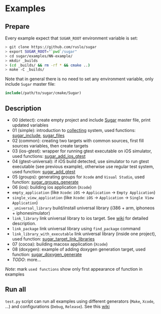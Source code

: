 # Examples
## Prepare
Every example expect that `SUGAR_ROOT` environment variable is set:
```bash
> git clone https://github.com/ruslo/sugar
> export SUGAR_ROOT="`pwd`/sugar"
> cd sugar/examples/NN-example/
> mkdir _builds
> (cd _builds/ && rm -rf * && cmake ..)
> make -C _builds/
```
Note that in general there is no need to set any environment variable, only include `Sugar` master file:
```cmake
include(/path/to/sugar/cmake/Sugar)
```

## Description
* 00 (detect): create empty project and include [Sugar](https://github.com/ruslo/sugar/blob/master/cmake/Sugar) master file, print updated variables
* 01 (simple): introduction to [collecting](https://github.com/ruslo/sugar/tree/master/cmake/collecting) system, used functions:
[sugar_include](https://github.com/ruslo/sugar/tree/master/cmake/collecting#sugar_include), [sugar_files](https://github.com/ruslo/sugar/tree/master/cmake/collecting#sugar_files)
* 02 (common): creating two targets with common sources, first fill sources variables, then create targets
* 03 (ios-gtest): wrapper for running gtest executable on iOS simulator, used functions:
[sugar_add_ios_gtest](https://github.com/ruslo/sugar/tree/master/cmake/core#sugar_add_ios_gtest)
* 04 (gtest-universal): if iOS build detected, use simulator to run gtest executable (see previous example), otherwise use
regular test system, used function:
[sugar_add_gtest](https://github.com/ruslo/sugar/tree/master/cmake/core#sugar_add_gtest)
* 05 (groups): generating groups for `Xcode` and `Visual Studio`, used function: [sugar_groups_generate](https://github.com/ruslo/sugar/tree/master/cmake/core#sugar_groups_generate)
* 06 (ios): building ios application (`Xcode`)
 * `empty_application` (like `Xcode`: `iOS` -> `Application` -> `Empty Application`)
 * `single_view_application` (like `Xcode`: `iOS` -> `Application` -> `Single View Application`)
 * `_universal_library` build/install universal library (i386 + arm, iphoneos + iphonesimulator)
 * `link_library` link universal library to ios target.
See [wiki](https://github.com/ruslo/sugar/wiki/Building-universal-ios-library) for detailed description.
 * `link_package` link universal library using `find_package` command
 * `link_library_with_executable` link universal library (inside one project), used function:
[sugar_target_link_libraries](https://github.com/ruslo/sugar/tree/master/cmake/core#sugar_target_link_libraries)
* 07 (cocoa): building macosx application (`Xcode`)
* 08 (doxygen): example of adding doxygen generation target,
used function: [sugar_doxygen_generate](https://github.com/ruslo/sugar/tree/master/cmake/core#sugar_doxygen_generate)
* *TODO*: more...

*Note*: mark `used functions` show only first appearance of function in examples
## Run all
`test.py` script can run all examples using different generators (`Make`, `Xcode`, ...)
and configurations (`Debug`, `Release`). See this [wiki](https://github.com/ruslo/sugar/wiki/Examples-testing)
